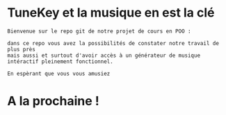 # TuneKey et la musique en est la clé

```
Bienvenue sur le repo git de notre projet de cours en POO :

dans ce repo vous avez la possibilités de constater notre travail de plus près
mais aussi et surtout d'avoir accès à un générateur de musique intéractif pleinement fonctionnel.

En espèrant que vous vous amusiez
```
# A la prochaine !
